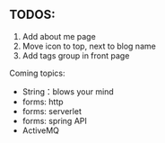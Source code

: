 TODOS:
---

1. Add about me page
2. Move icon to top, next to blog name
3. Add tags group in front page


Coming topics:
- String：blows your mind
- forms: http
- forms: serverlet
- forms: spring API
- ActiveMQ
